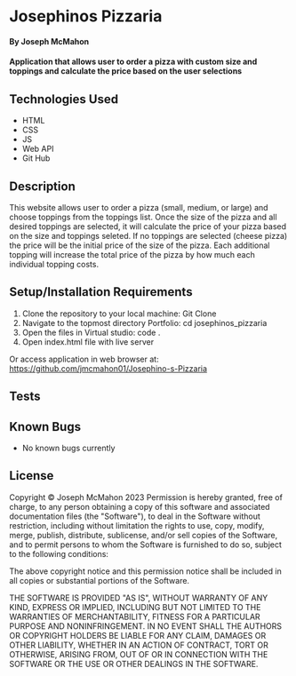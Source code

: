 # Josephinos Pizzaria

#### By Joseph McMahon

#### Application that allows user to order a pizza with custom size and toppings and calculate the price based on the user selections 

## Technologies Used

* HTML
* CSS
* JS
* Web API
* Git Hub


## Description

This website allows user to order a pizza (small, medium, or large) and choose toppings from the toppings list. Once the size of the pizza and all desired toppings are selected, it will calculate the price of your pizza based on the size and toppings seleted. If no toppings are selected (cheese pizza) the price will be the initial price of the size of the pizza. Each additional topping will increase the total price of the pizza by how much each individual topping costs.
## Setup/Installation Requirements

1. Clone the repository to your local machine: 
Git Clone
2. Navigate to the topmost directory Portfolio:
cd josephinos_pizzaria
3. Open the files in Virtual studio:
code .
4. Open index.html file with live server

Or access application in web browser at: 
https://github.com/jmcmahon01/Josephino-s-Pizzaria

## Tests














## Known Bugs

* No known bugs currently


## License
Copyright © Joseph McMahon 2023
Permission is hereby granted, free of charge, to any person obtaining a copy
of this software and associated documentation files (the "Software"), to deal
in the Software without restriction, including without limitation the rights
to use, copy, modify, merge, publish, distribute, sublicense, and/or sell
copies of the Software, and to permit persons to whom the Software is
furnished to do so, subject to the following conditions:

The above copyright notice and this permission notice shall be included in all
copies or substantial portions of the Software.

THE SOFTWARE IS PROVIDED "AS IS", WITHOUT WARRANTY OF ANY KIND, EXPRESS OR
IMPLIED, INCLUDING BUT NOT LIMITED TO THE WARRANTIES OF MERCHANTABILITY,
FITNESS FOR A PARTICULAR PURPOSE AND NONINFRINGEMENT. IN NO EVENT SHALL THE
AUTHORS OR COPYRIGHT HOLDERS BE LIABLE FOR ANY CLAIM, DAMAGES OR OTHER
LIABILITY, WHETHER IN AN ACTION OF CONTRACT, TORT OR OTHERWISE, ARISING FROM,
OUT OF OR IN CONNECTION WITH THE SOFTWARE OR THE USE OR OTHER DEALINGS IN THE
SOFTWARE.
